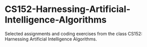 # CS152-Harnessing-Artificial-Intelligence-Algorithms
Selected assignments and coding exercises from the class CS152: Harnessing Artificial Intelligence Algorithms.
